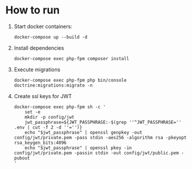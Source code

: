 # How to run
1. Start docker containers:
    ```
    docker-compose up --build -d
    ```
2. Install dependencies
    ```
    docker-compose exec php-fpm composer install
    ```
3. Execute migrations
   ```
   docker-compose exec php-fpm php bin/console doctrine:migrations:migrate -n
   ``` 
4. Create ssl keys for JWT
   ```
   docker-compose exec php-fpm sh -c '
       set -e
       mkdir -p config/jwt
       jwt_passphrase=${JWT_PASSPHRASE:-$(grep ''^JWT_PASSPHRASE='' .env | cut -f 2 -d ''='')}
       echo "$jwt_passphrase" | openssl genpkey -out config/jwt/private.pem -pass stdin -aes256 -algorithm rsa -pkeyopt rsa_keygen_bits:4096
       echo "$jwt_passphrase" | openssl pkey -in config/jwt/private.pem -passin stdin -out config/jwt/public.pem -pubout
   '
   ```